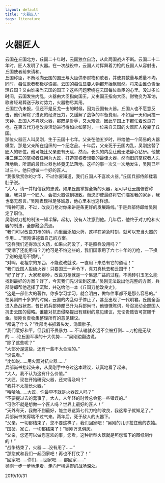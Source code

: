 ```yaml
---
layout: default  
title: "火器匠人"  
tags: literature  
---
```


# 火器匠人

云国在丘国北方，丘国二十年时，云国独立自治，从此两国战火不断。云国二十二年时，匠人发明了火器。在一次战役中，云国人对挥舞着刀枪的丘国人从容射击，丘国使者前来请和。  
丘国称臣，不断地向云国的国王与大臣供奉财物和歌者，并使其数量与质量不均。同时，每位歌者都极尽谄媚，云国的每位显要人物都开始飘飘然。将来由谁负责治理丘国？又由谁来当云国的国王？这些问题萦绕在云国每位重臣的心里。没过多长时间，云国发生内乱，火器由大臣指向国王，又由国王指向大臣。财物变为军饷，歌者轻易葬送于敌对势力，火器物尽其用。  
丘国世仇未报，但还不是反戈一击的时候，因为云国有火器。丘国人也不愿意反击，他们解除了进贡的经济压力，又缓解了战争的军备费用，不如当一天和尚撞一天钟。丘国人不喜欢火器，那既是耻辱，又太难做，因此举国上下都忙着改良刀枪。在第五代刀枪改良活动进行得如火如荼时，一位来自云国的火器匠人投靠了丘国。  
那位火器匠人叫吴刚，生于云国十七年。父亲在他五岁时，带给他一个简易的火器模型，那是父亲所在组织的一个纪念品。十年后，父亲死于云国内乱，吴刚接替了匠人的职位。他可能比父亲更有天赋，然而，长久的内乱让他无法静心钻研。他被接二连三的掌权者任用为大匠，打造掌权者想要的最佳火器，然而旧的掌权者人头落地后，所谓的最佳火器也终竟无法落地。这样的事一次又一次地发生，吴刚已年过三十。他只想做一个好的匠人。  
“我很欣赏你的才华，不过你要知道，我们丘国人不喜欢火器。”丘国兵部侍郎揉着肚子说。  
“大人，请一并相信我的忠诚。如果丘国掌握全新的火器，足可以让云国俯首称臣。我只是一个匠人，会把火器做到极致。而您即使最终将它们瞄准我的家乡，我也毫无怨言。”吴刚表现得足够诚恳，他心里本也这样想。  
“精神可嘉，不过，改良刀枪对你来讲是条更好的发展路线。”于是兵部侍郎给吴刚定了职位。  
吴刚对刀枪的制法一知半解，起初，没有人注意到他。几年后，他终于对刀枪和火器的制法，全部融会贯通。  
“我们可以改良刀枪的柄，向里面添加火药，这样在紧急时刻，就可以充当火器的作用……”吴刚讲述着自己的方案。  
“这样我们还得添加火药，如果火药没了，不是照样没用吗？”  
“受潮了还能用吗？刀枪可是不怕这些的，我们国家用了六七十年的刀枪，一下换了别的是用不惯的。”  
“对啊，老祖宗的东西，不能说改就改，一直用下来总有它的道理！”  
“我们丘国人拒绝火器！只要国王一声令下，真刀真枪去和云国干！”  
“好了好了，大家都别吵，改良刀枪就是一个集思广益的过程，不抛砖引玉怎么能找到最好的方案？好了，今天我们先讨论到这里。”吴刚无法说出他完整的方案，兵部侍郎帮他选择了沉默，并送给他一本《丘国刀枪改良史》。  
“这是一部伟大的著作，你多学习学习，就会明白，做每件事都不是那么容易的。”  
在吴刚四十多岁的时候，云国的内乱似乎停止了，甚至出现了一代明君。丘国全面进入备战状态，昔日的兵部侍郎已升为兵部尚书，他慷慨陈词，号召发动全部国人抗击云国的侵略。谁能对抗击侵略提出有建树的意见建议，无论贵贱皆可赏赐千金。吴刚负责收集整理所有的意见建议。  
“都说了什么？”兵部尚书抓着头发，淌着肚子。  
“我们爱好和平，但我们不畏暴力……不认输就永远不会被打倒……刀枪是无敌的……论丘国军事的十大优势……”吴刚边翻边说。  
“除了这些呢？”  
“大部分是这些，还有一些不太合理的。”  
“说说看。”  
“比如说……用火器对抗火器……”  
兵部尚书抬起头来，从吴刚手中夺过这本建议，认真地看了起来。  
“大人，我不认为这有什么价值。”  
“大匠，现在开始研究火器，还来得及吗？”  
“我并不太擅长火器。”  
“哈哈哈……大匠，你最早不就是火器匠人吗？”  
“不要提过去的蠢事了，大人，人年轻的时候总会犯一些错误的。”  
“可你不就是想做一个匠人吗？世界上最好的匠人！”  
“天外有天，我做不到最好，能主导这第七代刀枪的改良，我这辈子就知足了。”  
兵部尚书笑得喘不过气来。两年后，死于敌人的火器下。  
“父亲，一切都结束了，您不要这样了，我们回家吧！”吴刚的儿子拉住他的衣袖。  
“国破，家亡，一切都结束了！”吴刚万念俱灰。  
“父亲，您还可以做您喜欢的事，您看，这种新型火器就是照您留下的图纸制作的！”  
“战争结束了，火器……没有用了……”  
“那您就和我们一起回家吧！再也不打仗了！”  
“回家吧……你们……回家吧……都回家……”  
吴刚一步一步地走着，走向尸横遍野的战场深处。  

2019/10/31  
